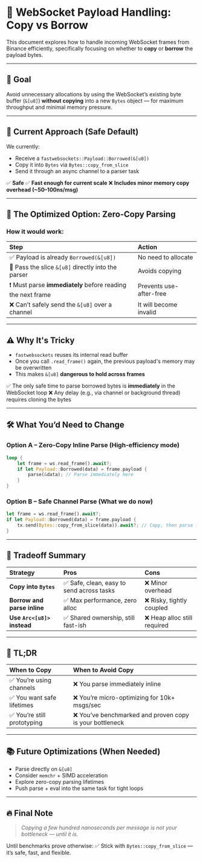 # 🔌 WebSocket Payload Handling: Copy vs Borrow

This document explores how to handle incoming WebSocket frames from Binance efficiently, specifically focusing on whether to **copy** or **borrow** the payload bytes.

---

## 🎯 Goal

Avoid unnecessary allocations by using the WebSocket’s existing byte buffer (`&[u8]`) **without copying** into a new `Bytes` object — for maximum throughput and minimal memory pressure.

---

## 🚀 Current Approach (Safe Default)

We currently:

* Receive a `fastwebsockets::Payload::Borrowed(&[u8])`
* Copy it into `Bytes` via `Bytes::copy_from_slice`
* Send it through an async channel to a parser task

✅ **Safe**
✅ **Fast enough for current scale**
❌ **Includes minor memory copy overhead (\~50–100ns/msg)**

---

## 🧠 The Optimized Option: Zero-Copy Parsing

### How it would work:

| Step                                                       | Action                  |
| :--------------------------------------------------------- | :---------------------- |
| ✅ Payload is already `Borrowed(&[u8])`                     | No need to allocate     |
| 🧠 Pass the slice `&[u8]` directly into the parser         | Avoids copying          |
| ❗ Must parse **immediately** before reading the next frame | Prevents use-after-free |
| ❌ Can’t safely send the `&[u8]` over a channel             | It will become invalid  |

---

## ⚠️ Why It's Tricky

* `fastwebsockets` reuses its internal read buffer
* Once you call `.read_frame()` again, the previous payload's memory may be overwritten
* This makes `&[u8]` **dangerous to hold across frames**

✅ The only safe time to parse borrowed bytes is **immediately** in the WebSocket loop
❌ Any delay (e.g., via channel or background thread) requires cloning the bytes

---

## 🛠️ What You’d Need to Change

### Option A – **Zero-Copy Inline Parse** (High-efficiency mode)

```rust
loop {
    let frame = ws.read_frame().await?;
    if let Payload::Borrowed(data) = frame.payload {
        parse(&data); // Parse immediately here
    }
}
```

### Option B – **Safe Channel Parse** (What we do now)

```rust
let frame = ws.read_frame().await?;
if let Payload::Borrowed(data) = frame.payload {
    tx.send(Bytes::copy_from_slice(data)).await?; // Copy, then parse in another task
}
```

---

## 🔄 Tradeoff Summary

| Strategy                    | Pros                                     | Cons                        |
| :-------------------------- | :--------------------------------------- | :-------------------------- |
| **Copy into `Bytes`**       | ✅ Safe, clean, easy to send across tasks | ❌ Minor overhead            |
| **Borrow and parse inline** | ✅ Max performance, zero alloc            | ❌ Risky, tightly coupled    |
| **Use `Arc<[u8]>` instead** | ✅ Shared ownership, still fast-ish       | ❌ Heap alloc still required |

---

## 📌 TL;DR

| When to Copy               | When to Avoid Copy                                      |
| :------------------------- | :------------------------------------------------------ |
| ✅ You’re using channels    | ❌ You parse immediately inline                          |
| ✅ You want safe lifetimes  | ❌ You’re micro-optimizing for 10k+ msgs/sec             |
| ✅ You’re still prototyping | ❌ You’ve benchmarked and proven copy is your bottleneck |

---

## 📚 Future Optimizations (When Needed)

* Parse directly on `&[u8]`
* Consider `memchr` + SIMD acceleration
* Explore zero-copy parsing lifetimes
* Push parse + eval into the same task for tight loops

---

## 🔥 Final Note

> *Copying a few hundred nanoseconds per message is not your bottleneck — until it is.*

Until benchmarks prove otherwise:
✅ Stick with `Bytes::copy_from_slice` — it’s safe, fast, and flexible.
